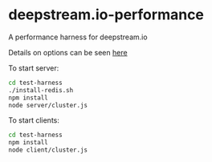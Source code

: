 # deepstream.io-performance
A performance harness for deepstream.io

Details on options can be seen [here](deepstream.io/info/performance-overview.html )

To start server: 

```sh 
cd test-harness
./install-redis.sh
npm install
node server/cluster.js
```

To start clients:
```sh 
cd test-harness
npm install
node client/cluster.js
```
